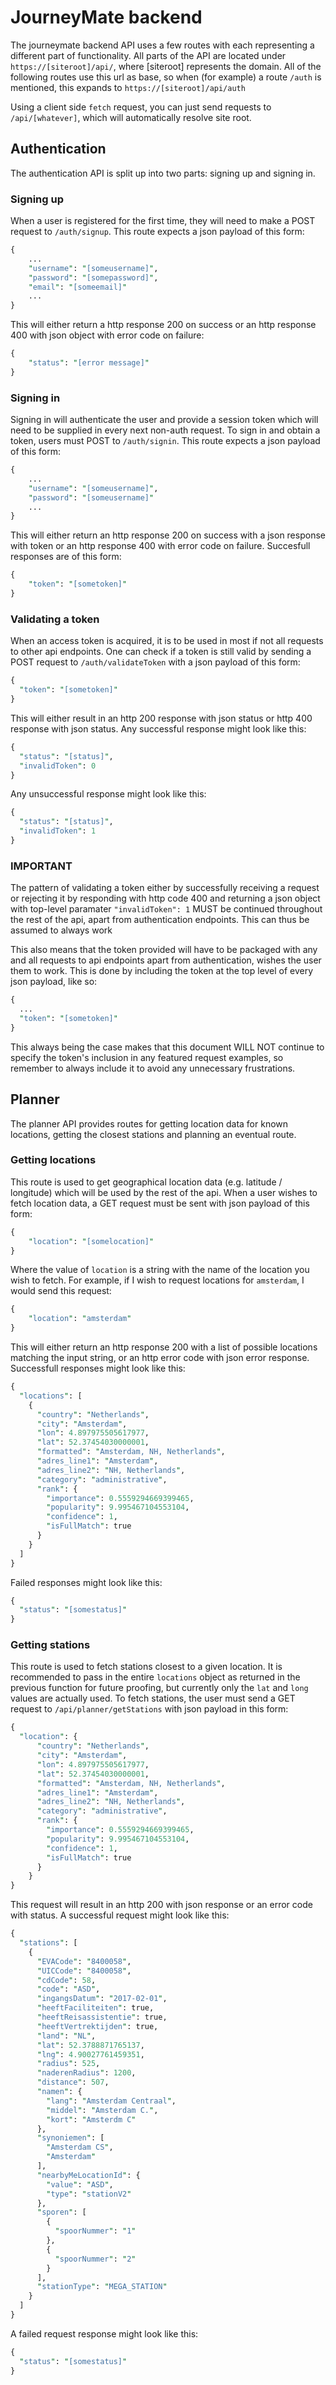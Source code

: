 # JourneyMate backend

The journeymate backend API uses a few routes with each representing a different part of functionality.
All parts of the API are located under `https://[siteroot]/api/`, where [siteroot] represents the domain.
All of the following routes use this url as base, so when (for example) a route `/auth` is mentioned, this expands to `https://[siteroot]/api/auth`

Using a client side `fetch` request, you can just send requests to `/api/[whatever]`, which will automatically resolve site root.

## Authentication

The authentication API is split up into two parts: signing up and signing in.

### Signing up

When a user is registered for the first time, they will need to make a POST request to `/auth/signup`. 
This route expects a json payload of this form: 
```perl
{
    ...
    "username": "[someusername]",
    "password": "[somepassword]",
    "email": "[someemail]"
    ...
}
```
This will either return a http response 200 on success or an http response 400 with json object with error code on failure:
```perl
{
    "status": "[error message]"
}
```

### Signing in

Signing in will authenticate the user and provide a session token which will need to be supplied in every next non-auth request.
To sign in and obtain a token, users must POST to `/auth/signin`.
This route expects a json payload of this form:
```perl
{
    ...
    "username": "[someusername]",
    "password": "[someusername]"
    ...
}
```
This will either return an http response 200 on success with a json response with token or an http response 400 with error code on failure. Succesfull responses are of this form:
```perl
{
    "token": "[sometoken]"
}
```

### Validating a token

When an access token is acquired, it is to be used in most if not all requests to other api endpoints. One can check if a token is still valid by sending a POST request to `/auth/validateToken` with a json payload of this form: 
```perl
{
  "token": "[sometoken]"
}
```
This will either result in an http 200 response with json status or http 400 response with json status.
Any successful response might look like this:
```perl
{
  "status": "[status]",
  "invalidToken": 0
}
```
Any unsuccessful response might look like this:
```perl
{
  "status": "[status]",
  "invalidToken": 1
}
```

### IMPORTANT

The pattern of validating a token either by successfully receiving a request or rejecting it by responding with http code 400 and returning a json object with top-level paramater `"invalidToken": 1` MUST be continued throughout the rest of the api, apart from authentication endpoints. This can thus be assumed to always work

This also means that the token provided will have to be packaged with any and all requests to api endpoints apart from authentication, wishes the user them to work. This is done by including the token at the top level of every json payload, like so:
```perl
{
  ...
  "token": "[sometoken]"
}
```
This always being the case makes that this document WILL NOT continue to specify the token's inclusion in any featured request examples, so remember to always include it to avoid any unnecessary frustrations.

## Planner

The planner API provides routes for getting location data for known locations, getting the closest stations and planning an eventual route.

### Getting locations

This route is used to get geographical location data (e.g. latitude / longitude) which will be used by the rest of the api. When a user wishes to fetch location data, a GET request must be sent with json payload of this form:
```perl
{
    "location": "[somelocation]"
}
```
Where the value of `location` is a string with the name of the location you wish to fetch. For example, if I wish to request locations for `amsterdam`, I would send this request: 
```perl
{
    "location": "amsterdam"
}
```
This will either return an http response 200 with a list of possible locations matching the input string, or an http error code with json error response.
Successfull responses might look like this:
```perl
{
  "locations": [
    {
      "country": "Netherlands",
      "city": "Amsterdam",
      "lon": 4.897975505617977,
      "lat": 52.37454030000001,
      "formatted": "Amsterdam, NH, Netherlands",
      "adres_line1": "Amsterdam",
      "adres_line2": "NH, Netherlands",
      "category": "administrative",
      "rank": {
        "importance": 0.5559294669399465,
        "popularity": 9.995467104553104,
        "confidence": 1,
        "isFullMatch": true
      }
    }
  ]
}
```
Failed responses might look like this:
```perl
{
  "status": "[somestatus]"
}
```

### Getting stations

This route is used to fetch stations closest to a given location. It is recommended to pass in the entire `locations` object as returned in the previous function for future proofing, but currently only the `lat` and `long` values are actually used. To fetch stations, the user must send a GET request to `/api/planner/getStations` with json payload in this form:
```perl
{
  "location": {
      "country": "Netherlands",
      "city": "Amsterdam",
      "lon": 4.897975505617977,
      "lat": 52.37454030000001,
      "formatted": "Amsterdam, NH, Netherlands",
      "adres_line1": "Amsterdam",
      "adres_line2": "NH, Netherlands",
      "category": "administrative",
      "rank": {
        "importance": 0.5559294669399465,
        "popularity": 9.995467104553104,
        "confidence": 1,
        "isFullMatch": true
      }
    }
}
```
This request will result in an http 200 with json response or an error code with status.
A successful request might look like this:
```perl
{
  "stations": [
    {
      "EVACode": "8400058",
      "UICCode": "8400058",
      "cdCode": 58,
      "code": "ASD",
      "ingangsDatum": "2017-02-01",
      "heeftFaciliteiten": true,
      "heeftReisassistentie": true,
      "heeftVertrektijden": true,
      "land": "NL",
      "lat": 52.3788871765137,
      "lng": 4.90027761459351,
      "radius": 525,
      "naderenRadius": 1200,
      "distance": 507,
      "namen": {
        "lang": "Amsterdam Centraal",
        "middel": "Amsterdam C.",
        "kort": "Amsterdm C"
      },
      "synoniemen": [
        "Amsterdam CS",
        "Amsterdam"
      ],
      "nearbyMeLocationId": {
        "value": "ASD",
        "type": "stationV2"
      },
      "sporen": [
        {
          "spoorNummer": "1"
        },
        {
          "spoorNummer": "2"
        }
      ],
      "stationType": "MEGA_STATION"
    }
  ]
}
```
A failed request response might look like this:
```perl
{
  "status": "[somestatus]"
}
```

